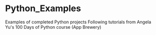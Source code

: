# Python_Examples
Examples of completed Python projects
Following tutorials from Angela Yu's 100 Days of Python course (App Brewery)
